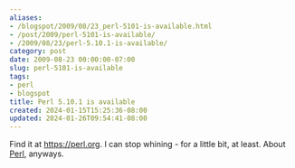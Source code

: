 ```yaml
---
aliases:
- /blogspot/2009/08/23_perl-5101-is-available.html
- /post/2009/perl-5101-is-available/
- /2009/08/23/perl-5.10.1-is-available/
category: post
date: 2009-08-23 00:00:00-07:00
slug: perl-5101-is-available
tags:
- perl
- blogspot
title: Perl 5.10.1 is available
created: 2024-01-15T15:25:36-08:00
updated: 2024-01-26T09:54:41-08:00
---
```


Find it at <https://perl.org>. I can stop whining - for a little bit, at least. About [Perl](../../../card/Perl.md), anyways.

